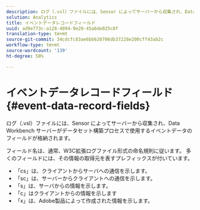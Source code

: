 ```yaml
---
description: ログ（.vsl）ファイルには、Sensor によってサーバーから収集され、Data Workbench サーバーがデータセット構築プロセスで使用するイベントデータのフィールドが格納されます。
solution: Analytics
title: イベントデータレコードフィールド
uuid: ad9e773c-a128-4094-9e20-45a6de025c8f
translation-type: tm+mt
source-git-commit: 34cdcfc83ae6bb620706db37228e200cff43ab2c
workflow-type: tm+mt
source-wordcount: '139'
ht-degree: 58%

---
```



# イベントデータレコードフィールド{#event-data-record-fields}

ログ（.vsl）ファイルには、Sensor によってサーバーから収集され、Data Workbench サーバーがデータセット構築プロセスで使用するイベントデータのフィールドが格納されます。

フィールド名は、通常、W3C拡張ログファイル形式の命名規則に従います。 多くのフィールドには、その情報の取得元を表すプレフィックスが付いています。

* 「cs」は、クライアントからサーバへの通信を示します。
* 「sc」は、サーバーからクライアントへの通信を示します。
* 「s」は、サーバからの情報を示します。
* 「c」はクライアントからの情報を示します
* 「x」は、Adobe製品によって作成された情報を示します。

